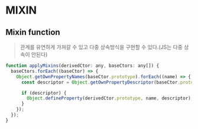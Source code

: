 # MIXIN

## Mixin function

> 관계를 유연하게 가져갈 수 있고 다중 상속방식을 구현할 수 있다.(JS는 다중 상속이 안된다)

```js
function applyMixins(derivedCtor: any, baseCtors: any[]) {
  baseCtors.forEach((baseCtor) => {
    Object.getOwnPropertyNames(baseCtor.prototype).forEach((name) => {
      const descriptor = Object.getOwnPropertyDescriptor(baseCtor.prototype, name);

      if (descriptor) {
        Object.defineProperty(derivedCtor.prototype, name, descriptor);
      }
    });
  });
}
```
